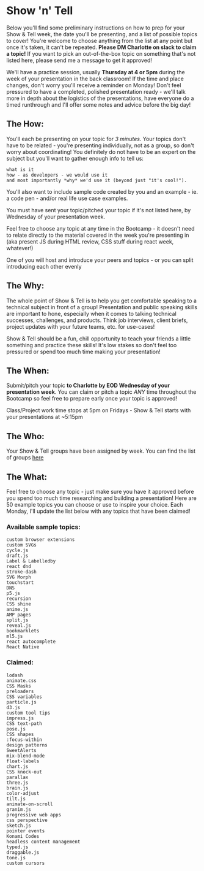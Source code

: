 # Show 'n' Tell

Below you'll find some preliminary instructions on how to prep for your Show & Tell week, the date you'll be presenting, and a list of possible topics to cover!  You're welcome to choose anything from the list at any point but once it's taken, it can't be repeated. **Please DM Charlotte on slack to claim a topic!** If you want to pick an out-of-the-box topic on something that's not listed here, please send me a message to get it approved! 

We'll have a practice session, usually **Thursday at 4 or 5pm** during the week of your presentation in the back classroom! If the time and place changes, don't worry you'll receive a reminder on Monday! Don't feel pressured to have a completed, polished presentation ready - we'll talk more in depth about the logistics of the presentations, have everyone do a timed runthrough and I'll offer some notes and advice before the big day!

## The How:
You'll each be presenting on your topic for *3 minutes*. Your topics don't have to be related - you're presenting individually, not as a group, so don't worry about coordinating! You definitely do not have to be an expert on the subject but you'll want to gather enough info to tell us:
```
what is it
how - as developers - we would use it
and most importantly *why* we'd use it (beyond just "it's cool!"). 
```
You'll also want to include sample code created by you and an example - ie. a code pen - and/or real life use case examples. 

You must have sent your topic/pitched your topic if it's not listed here, by Wednesday of your presentation week.

Feel free to choose any topic at any time in the Bootcamp - it doesn't need to relate directly to the material covered in the week you're presenting in (aka present JS during HTML review, CSS stuff during react week, whatever!)

One of you will host and introduce your peers and topics - or you can split introducing each other evenly

## The Why:
The whole point of Show & Tell is to help you get comfortable speaking to a technical subject in front of a group! Presentation and public speaking skills are important to hone, especially when it comes to talking technical successes, challenges, and products. Think job interviews, client briefs, project updates with your future teams, etc. for use-cases!

Show & Tell should be a fun, chill opportunity to teach your friends a little something and practice these skills! It's low stakes so don't feel too pressured or spend too much time making your presentation! 

## The When:
Submit/pitch your topic **to Charlotte by EOD Wednesday of your presentation week**. You can claim or pitch a topic *ANY* time throughout the Bootcamp so feel free to prepare early once your topic is approved!

Class/Project work time stops at 5pm on Fridays - Show & Tell starts with your presentations at ~5:15pm

## The Who:
Your Show & Tell groups have been assigned by week. You can find the list of groups [here](https://docs.google.com/spreadsheets/d/1qw-dnRppkzRaXscOvdPusE1SHsEiSGnHQrPoRf2kujU/edit#gid=1112317742)

## The What:
Feel free to choose any topic - just make sure you have it approved before you spend too much time researching and building a presentation! Here are 50 example topics you can choose or use to inspire your choice. Each Monday, I'll update the list below with any topics that have been claimed!

### Available sample topics:
```
custom browser extensions
custom SVGs
cycle.js
draft.js
Label & Labelledby
react dnd
stroke-dash
SVG Morph
touchstart
DNS
p5.js
recursion
CSS shine
anime.js
AMP pages
split.js
reveal.js
bookmarklets
ml5.js
react autocomplete
React Native
```

### Claimed:
```
lodash
animate.css
CSS Masks
preloaders
CSS variables
particle.js
d3.js
custom tool tips
impress.js
CSS text-path
pose.js
CSS shapes
:focus-within
design patterns
SweetAlerts
mix-blend-mode
float-labels
chart.js
CSS knock-out
parallax
three.js
brain.js
color-adjust
tilt.js
animate-on-scroll
granim.js
progressive web apps
css perspective
sketch.js
pointer events
Konami Codes
headless content management
typed.js
draggable.js
tone.js
custom cursors
```
